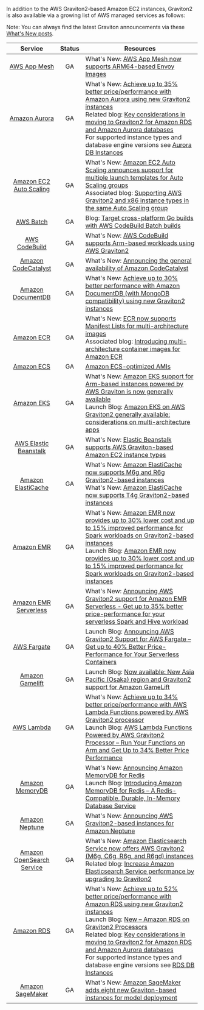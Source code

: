 In addition to the AWS Graviton2-based Amazon EC2 instances, Graviton2 is also available via a growing list of AWS managed services as follows:

Note: You can always find the latest Graviton announcements via these [What's New posts](https://aws.amazon.com/new/?whats-new-content-all.sort-by=item.additionalFields.postDateTime&whats-new-content-all.sort-order=desc&whats-new-content-all.q=Graviton&whats-new-content-all.q_operator=AND#What.27s_New_Feed).

Service | Status | Resources |
 :-: | :-: | --- |
[AWS App Mesh](https://aws.amazon.com/app-mesh/) | GA | What's New: [AWS App Mesh now supports ARM64-based Envoy Images](https://aws.amazon.com/about-aws/whats-new/2021/11/aws-app-mesh-arm64-envoy-images/) |
[Amazon Aurora](https://aws.amazon.com/rds/aurora/) | GA | What's New: [Achieve up to 35% better price/performance with Amazon Aurora using new Graviton2 instances](https://aws.amazon.com/about-aws/whats-new/2021/03/achieve-up-to-35-percent-better-price-performance-with-amazon-aurora-using-new-graviton2-instances/)<br>Related blog: [Key considerations in moving to Graviton2 for Amazon RDS and Amazon Aurora databases](https://aws.amazon.com/blogs/database/key-considerations-in-moving-to-graviton2-for-amazon-rds-and-amazon-aurora-databases/)<br>For supported instance types and database engine versions see [Aurora DB Instances](https://docs.aws.amazon.com/AmazonRDS/latest/AuroraUserGuide/Concepts.DBInstanceClass.html) |
[Amazon EC2 Auto Scaling](https://aws.amazon.com/ec2/autoscaling/) | GA | What's New: [Amazon EC2 Auto Scaling announces support for multiple launch templates for Auto Scaling groups](https://aws.amazon.com/about-aws/whats-new/2020/11/amazon-ec2-auto-scaling-announces-support-for-multiple-launch-templates-for-auto-scaling-groups/)<br>Associated blog: [Supporting AWS Graviton2 and x86 instance types in the same Auto Scaling group](https://aws.amazon.com/blogs/compute/supporting-aws-graviton2-and-x86-instance-types-in-the-same-auto-scaling-group/)
[AWS Batch](https://aws.amazon.com/batch/) | GA | Blog: [Target cross-platform Go builds with AWS CodeBuild Batch builds](https://aws.amazon.com/blogs/devops/target-cross-platform-go-builds-with-aws-codebuild-batch-builds/) |
[AWS CodeBuild](https://aws.amazon.com/codebuild/) | GA | What's New: [AWS CodeBuild supports Arm-based workloads using AWS Graviton2](https://aws.amazon.com/about-aws/whats-new/2021/02/aws-codebuild-supports-arm-based-workloads-using-aws-graviton2/) |
[Amazon CodeCatalyst](https://codecatalyst.aws/) | GA | What's New: [Announcing the general availability of Amazon CodeCatalyst](https://aws.amazon.com/about-aws/whats-new/2023/04/general-availability-amazon-codecatalyst/) |
[Amazon DocumentDB](https://aws.amazon.com/documentdb/) | GA | What's New: [Achieve up to 30% better performance with Amazon DocumentDB (with MongoDB compatibility) using new Graviton2 instances](https://aws.amazon.com/about-aws/whats-new/2021/11/better-performance-amazon-documentdb-mongodb-graviton2-instances/) |
[Amazon ECR](https://aws.amazon.com/ecr/) | GA | What's New: [ECR now supports Manifest Lists for multi-architecture images](https://aws.amazon.com/about-aws/whats-new/2020/05/ecr-now-supports-manifest-lists-for-multi-architecture-images/)<br>Associated blog: [Introducing multi-architecture container images for Amazon ECR](https://aws.amazon.com/blogs/containers/introducing-multi-architecture-container-images-for-amazon-ecr/) |
[Amazon ECS](https://aws.amazon.com/ecs/) | GA | [Amazon ECS-optimized AMIs](https://docs.aws.amazon.com/AmazonECS/latest/developerguide/ecs-optimized_AMI.html) |
[Amazon EKS](https://aws.amazon.com/eks/) | GA | What's New: [Amazon EKS support for Arm-based instances powered by AWS Graviton is now generally available](https://aws.amazon.com/about-aws/whats-new/2020/08/amazon-eks-support-for-arm-based-instances-powered-by-aws-graviton-now-generally-available/)<br>Launch Blog: [Amazon EKS on AWS Graviton2 generally available: considerations on multi-architecture apps](https://aws.amazon.com/blogs/containers/eks-on-graviton-generally-available/) |
[AWS Elastic Beanstalk](https://aws.amazon.com/elasticbeanstalk/) | GA | What's New: [Elastic Beanstalk supports AWS Graviton-based Amazon EC2 instance types](https://aws.amazon.com/about-aws/whats-new/2021/11/elastic-beanstalk-aws-graviton-ec2/) |
[Amazon ElastiCache](https://aws.amazon.com/elasticache/) | GA | What's New: [Amazon ElastiCache now supports M6g and R6g Graviton2-based instances](https://aws.amazon.com/about-aws/whats-new/2020/10/amazon-elasticache-now-supports-m6g-and-r6g-graviton2-based-instances/)<br> What's New: [Amazon ElastiCache now supports T4g Graviton2-based instances](https://aws.amazon.com/about-aws/whats-new/2021/11/amazon-elasticache-supports-t4g-graviton2-based-instances/) |
[Amazon EMR](https://aws.amazon.com/emr/) | GA | What's New: [Amazon EMR now provides up to 30% lower cost and up to 15% improved performance for Spark workloads on Graviton2-based instances](https://aws.amazon.com/about-aws/whats-new/2020/12/amazon-emr-now-provides-up-to-30-lower-cost-and-up-to-15-improved-performance/)<br>Launch Blog: [Amazon EMR now provides up to 30% lower cost and up to 15% improved performance for Spark workloads on Graviton2-based instances](https://aws.amazon.com/blogs/big-data/amazon-emr-now-provides-up-to-30-lower-cost-and-up-to-15-improved-performance-for-spark-workloads-on-graviton2-based-instances/) |
[Amazon EMR Serverless](https://aws.amazon.com/emr/serverless/) | GA | What's New: [Announcing AWS Graviton2 support for Amazon EMR Serverless - Get up to 35% better price-performance for your serverless Spark and Hive workload](https://aws.amazon.com/about-aws/whats-new/2022/11/aws-graviton2-emr-serverless-35-percent-price-performance-spark-hive-workloads/) |
[AWS Fargate](https://aws.amazon.com/fargate/) | GA | Launch Blog: [Announcing AWS Graviton2 Support for AWS Fargate – Get up to 40% Better Price-Performance for Your Serverless Containers](https://aws.amazon.com/blogs/aws/announcing-aws-graviton2-support-for-aws-fargate-get-up-to-40-better-price-performance-for-your-serverless-containers/) |
[Amazon Gamelift](https://aws.amazon.com/gamelift/) | GA | Launch Blog: [Now available: New Asia Pacific (Osaka) region and Graviton2 support for Amazon GameLift](https://aws.amazon.com/blogs/gametech/now-available-new-asia-pacific-osaka-region-and-graviton2-support-for-amazon-gamelift/) |
[AWS Lambda](https://aws.amazon.com/lambda/) | GA | What's New: [Achieve up to 34% better price/performance with AWS Lambda Functions powered by AWS Graviton2 processor](https://aws.amazon.com/about-aws/whats-new/2021/09/better-price-performance-aws-lambda-functions-aws-graviton2-processor/)<br>Launch Blog: [AWS Lambda Functions Powered by AWS Graviton2 Processor – Run Your Functions on Arm and Get Up to 34% Better Price Performance](https://aws.amazon.com/blogs/aws/aws-lambda-functions-powered-by-aws-graviton2-processor-run-your-functions-on-arm-and-get-up-to-34-better-price-performance/) |
[Amazon MemoryDB](https://aws.amazon.com/memorydb/) | GA | What's New: [Announcing Amazon MemoryDB for Redis](https://aws.amazon.com/about-aws/whats-new/2021/08/amazon-memorydb-redis/)<br>Launch Blog: [Introducing Amazon MemoryDB for Redis – A Redis-Compatible, Durable, In-Memory Database Service](https://aws.amazon.com/blogs/aws/introducing-amazon-memorydb-for-redis-a-redis-compatible-durable-in-memory-database-service/) |
[Amazon Neptune](https://aws.amazon.com/neptune/) | GA | What's New: [Announcing AWS Graviton2-based instances for Amazon Neptune](https://aws.amazon.com/about-aws/whats-new/2021/11/aws-graviton2-based-instances-amazon-neptune/) |
[Amazon OpenSearch Service](https://aws.amazon.com/opensearch-service/) | GA | What's New: [Amazon Elasticsearch Service now offers AWS Graviton2 (M6g, C6g, R6g, and R6gd) instances](https://aws.amazon.com/about-aws/whats-new/2021/05/amazon-elasticsearch-service-offers-aws-graviton2-m6g-c6g-r6g-r6gd-instances/)<br>Related blog: [Increase Amazon Elasticsearch Service performance by upgrading to Graviton2](https://aws.amazon.com/blogs/big-data/increase-amazon-elasticsearch-service-performance-by-upgrading-to-graviton2/)|
[Amazon RDS](https://aws.amazon.com/rds/) | GA | What's New: [Achieve up to 52% better price/performance with Amazon RDS using new Graviton2 instances](https://aws.amazon.com/about-aws/whats-new/2020/10/achieve-up-to-52-percent-better-price-performance-with-amazon-rds-using-new-graviton2-instances/)<br>Launch Blog: [New – Amazon RDS on Graviton2 Processors](https://aws.amazon.com/blogs/aws/new-amazon-rds-on-graviton2-processors/)<br>Related blog: [Key considerations in moving to Graviton2 for Amazon RDS and Amazon Aurora databases](https://aws.amazon.com/blogs/database/key-considerations-in-moving-to-graviton2-for-amazon-rds-and-amazon-aurora-databases/)<br>For supported instance types and database engine versions see [RDS DB Instances](https://docs.aws.amazon.com/AmazonRDS/latest/UserGuide/Concepts.DBInstanceClass.html) |
[Amazon SageMaker](https://aws.amazon.com/pm/sagemaker/) | GA | What's New: [Amazon SageMaker adds eight new Graviton-based instances for model deployment](https://aws.amazon.com/about-aws/whats-new/2022/10/amazon-sagemaker-adds-new-graviton-based-instances-model-deployment/) |
